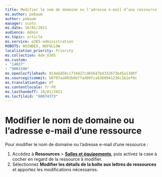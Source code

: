 ```yaml
---
title: Modifier le nom de domaine ou l’adresse e-mail d’une ressource
ms.author: pebaum
author: pebaum
manager: scotv
ms.date: 10/01/2021
audience: Admin
ms.topic: article
ms.service: o365-administration
ROBOTS: NOINDEX, NOFOLLOW
localization_priority: Priority
ms.collection: Adm_O365
ms.custom:
- "14027"
- "9003196"
ms.openlocfilehash: 014e6d50c1734827cd65647b4332673b45a13d0f
ms.sourcegitcommit: b0797aa003b6bffad09fca6360941236c1b2ef0c
ms.translationtype: HT
ms.contentlocale: fr-FR
ms.lasthandoff: 10/01/2021
ms.locfileid: "60074373"
---
```

# <a name="change-the-domain-name-or-email-address-of-a-resource"></a>Modifier le nom de domaine ou l’adresse e-mail d’une ressource

Pour modifier le nom de domaine ou l’adresse e-mail d’une ressource :

1. Accédez à **Ressources** > [**Salles et équipements**](https://admin.microsoft.com/#/ResourceMailbox), puis activez la case à cocher en regard de la ressource à modifier.
1. Sélectionnez **Modifier les détails de la boîte aux lettres de ressources** et apportez les modifications nécessaires.
